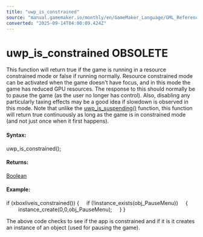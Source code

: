 ```yaml
---
title: "uwp_is_constrained"
source: "manual.gamemaker.io/monthly/en/GameMaker_Language/GML_Reference/UWP_And_XBox_Live/uwp_is_constrained.htm"
converted: "2025-09-14T04:00:09.424Z"
---
```


# uwp\_is\_constrained OBSOLETE

This function will return true if the game is running in a resource constrained mode or false if running normally. Resource constrained mode can be activated when the game doesn't have focus, and in this mode the game has reduced GPU resources. The response to this should normally be to pause the game (as the user no longer has control). Also, disabling any particularly taxing effects may be a good idea if slowdown is observed in this mode. Note that unlike the [uwp\_is\_suspending()](uwp_is_suspending.md) function, this function will return true continuously as long as the game is in constrained mode (and not just once when it first happens).

#### Syntax:

uwp\_is\_constrained();

#### Returns:

[Boolean](../../../../../../GameMaker_Language/GML_Overview/Data_Types.md)

#### Example:

if (xboxliveis\_constrained())
{
    if (!instance\_exists(obj\_PauseMenu))
    {
        instance\_create(0,0,obj\_PauseMenu);
    }
}

The above code checks to see if the app is constrained and if it is it creates an instance of an object (used for pausing the game).